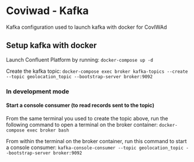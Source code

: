 # Coviwad - Kafka 

Kafka configuration used to launch kafka with docker for CovIWAd

## Setup kafka with docker

Launch Confluent Platform by running:
`docker-compose up -d`

Create the kafka topic:
`docker-compose exec broker kafka-topics --create --topic geolocation_topic --bootstrap-server broker:9092`

### In development mode

#### Start a console consumer (to read records sent to the topic)
From the same terminal you used to create the topic above, run the following command to open a terminal on the broker container:
`docker-compose exec broker bash`

From within the terminal on the broker container, run this command to start a console consumer:
`kafka-console-consumer --topic geolocation_topic --bootstrap-server broker:9092`
